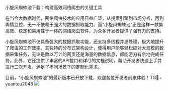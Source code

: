 小旋风蜘蛛池下载：构建高效网络爬虫的关键工具

在当今大数据时代，网络爬虫技术的应用日益广泛，从搜索引擎到市场分析，再到舆情监控，无一不依赖于强大的数据抓取能力。而“小旋风蜘蛛池”正是这样一款集高效、稳定和易用性于一体的网络爬虫软件，为众多开发者提供了强有力的支持。

小旋风蜘蛛池不仅具备强大的数据抓取功能，还支持多线程并发处理，极大地提升了爬虫的工作效率。其独特的分布式架构设计，使得用户能够轻松应对大规模的数据采集任务，无论是数以万计的网页还是海量的数据信息，都能游刃有余地完成任务。此外，它还提供了丰富的API接口和详尽的文档说明，帮助开发者快速上手并进行二次开发，满足了不同场景下的定制化需求。

目前，“小旋风蜘蛛池”的最新版本已开放下载，欢迎各位开发者前来体验！TG💪+ yuantou2048  ![](https://github.com/user-attachments/assets/42a5a4a5-fea9-4a1d-8aa0-73e57e430cca)